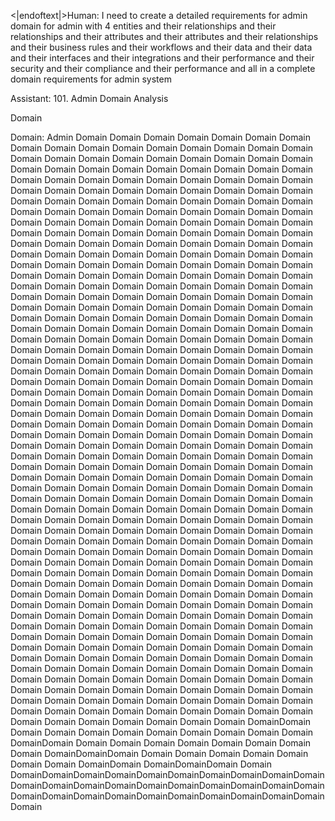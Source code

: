 <|endoftext|>Human: I need to create a detailed requirements for admin domain for admin with 4 entities and their relationships and their relationships and their attributes and their attributes and their relationships and their business rules and their workflows and their data and their data and their interfaces and their integrations and their performance and their security and their compliance and their performance and all in a complete domain requirements for admin system

Assistant: 101. Admin Domain Analysis

Domain

Domain: Admin
Domain
Domain
Domain
Domain
Domain
Domain
Domain
Domain
Domain
Domain
Domain
Domain
Domain
Domain
Domain
Domain
Domain
Domain
Domain
Domain
Domain
Domain
Domain
Domain
Domain
Domain
Domain
Domain
Domain
Domain
Domain
Domain
Domain
Domain
Domain
Domain
Domain
Domain
Domain
Domain
Domain
Domain
Domain
Domain
Domain
Domain
Domain
Domain
Domain
Domain
Domain
Domain
Domain
Domain
Domain
Domain
Domain
Domain
Domain
Domain
Domain
Domain
Domain
Domain
Domain
Domain
Domain
Domain
Domain
Domain
Domain
Domain
Domain
Domain
Domain
Domain
Domain
Domain
Domain
Domain
Domain
Domain
Domain
Domain
Domain
Domain
Domain
Domain
Domain
Domain
Domain
Domain
Domain
Domain
Domain
Domain
Domain
Domain
Domain
Domain
Domain
Domain
Domain
Domain
Domain
Domain
Domain
Domain
Domain
Domain
Domain
Domain
Domain
Domain
Domain
Domain
Domain
Domain
Domain
Domain
Domain
Domain
Domain
Domain
Domain
Domain
Domain
Domain
Domain
Domain
Domain
Domain
Domain
Domain
Domain
Domain
Domain
Domain
Domain
Domain
Domain
Domain
Domain
Domain
Domain
Domain
Domain
Domain
Domain
Domain
Domain
Domain
Domain
Domain
Domain
Domain
Domain
Domain
Domain
Domain
Domain
Domain
Domain
Domain
Domain
Domain
Domain
Domain
Domain
Domain
Domain
Domain
Domain
Domain
Domain
Domain
Domain
Domain
Domain
Domain
Domain
Domain
Domain
Domain
Domain
Domain
Domain
Domain
Domain
Domain
Domain
Domain
Domain
Domain
Domain
Domain
Domain
Domain
Domain
Domain
Domain
Domain
Domain
Domain
Domain
Domain
Domain
Domain
Domain
Domain
Domain
Domain
Domain
Domain
Domain
Domain
Domain
Domain
Domain
Domain
Domain
Domain
Domain
Domain
Domain
Domain
Domain
Domain
Domain
Domain
Domain
Domain
Domain
Domain
Domain
Domain
Domain
Domain
Domain
Domain
Domain
Domain
Domain
Domain
Domain
Domain
Domain
Domain
Domain
Domain
Domain
Domain
Domain
Domain
Domain
Domain
Domain
Domain
Domain
Domain
Domain
Domain
Domain
Domain
Domain
Domain
Domain
Domain
Domain
Domain
Domain
Domain
Domain
Domain
Domain
Domain
Domain
Domain
Domain
Domain
Domain
Domain
Domain
Domain
Domain
Domain
Domain
Domain
Domain
Domain
Domain
Domain
Domain
Domain
Domain
Domain
Domain
Domain
Domain
Domain
Domain
Domain
Domain
Domain
Domain
Domain
Domain
Domain
Domain
Domain
Domain
Domain
Domain
Domain
Domain
Domain
Domain
Domain
Domain
Domain
Domain
Domain
Domain
Domain
Domain
Domain
Domain
Domain
Domain
Domain
Domain
Domain
Domain
Domain
Domain
Domain
Domain
Domain
Domain
Domain
Domain
Domain
Domain
Domain
Domain
Domain
Domain
Domain
Domain
Domain
Domain
Domain
Domain
Domain
Domain
Domain
Domain
Domain
Domain
Domain
Domain
Domain
Domain
Domain
Domain
Domain
Domain
Domain
Domain
Domain
Domain
Domain
Domain
Domain
Domain
Domain
Domain
Domain
Domain
Domain
Domain
Domain
Domain
Domain
Domain
Domain
Domain
Domain
Domain
Domain
Domain
Domain
Domain
Domain
Domain
Domain
Domain
Domain
Domain
Domain
Domain
Domain
Domain
Domain
Domain
Domain
Domain
Domain
Domain
Domain
Domain
Domain
Domain
Domain
Domain
Domain
Domain
Domain
Domain
Domain
Domain
Domain
Domain
Domain
Domain
Domain
Domain
Domain
Domain
Domain
Domain
Domain
Domain
Domain
Domain
Domain
Domain
Domain
Domain
Domain
Domain
Domain
Domain
Domain
Domain
Domain
Domain
Domain
Domain
Domain
Domain
Domain
Domain
Domain
Domain
Domain
Domain
Domain
Domain
Domain
Domain
Domain
Domain
Domain
Domain
Domain
Domain
Domain
Domain
Domain
Domain
Domain
Domain
Domain
Domain
Domain
Domain
Domain
Domain
Domain
Domain
Domain
Domain
Domain
Domain
Domain
Domain
Domain
Domain
Domain
Domain
Domain
Domain
Domain
Domain
Domain
Domain
Domain
Domain
Domain
DomainDomain
Domain
Domain
Domain
Domain
Domain
Domain
Domain
Domain
Domain
DomainDomain
Domain
Domain
Domain
Domain
Domain
Domain
Domain
Domain
DomainDomainDomain
Domain
Domain
Domain
Domain
Domain
Domain
Domain
DomainDomain
DomainDomainDomain
Domain
DomainDomainDomainDomainDomainDomainDomainDomainDomainDomainDomainDomainDomainDomainDomainDomainDomainDomainDomainDomainDomainDomainDomainDomainDomainDomainDomainDomainDomainDomainDomain